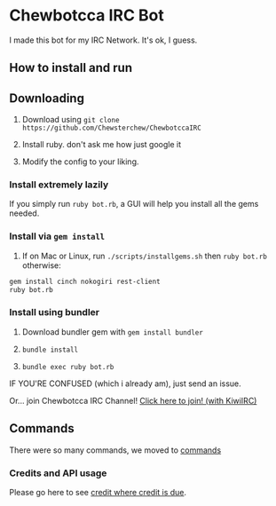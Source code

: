 # Chewbotcca IRC Bot

I made this bot for my IRC Network. It's ok, I guess.

## How to install and run

## Downloading

1) Download using `git clone https://github.com/Chewsterchew/ChewbotccaIRC`

2) Install ruby. don't ask me how just google it

3) Modify the config to your liking.

### Install extremely lazily

If you simply run `ruby bot.rb`, a GUI will help you install all the gems needed.

### Install via `gem install`

1) If on Mac or Linux, run `./scripts/installgems.sh` then `ruby bot.rb` otherwise:

```bash
gem install cinch nokogiri rest-client
ruby bot.rb
```

### Install using bundler

1) Download bundler gem with `gem install bundler`

2) `bundle install`

3) `bundle exec ruby bot.rb`

IF YOU'RE CONFUSED (which i already am), just send an issue.

Or... join Chewbotcca IRC Channel! [Click here to join! (with KiwiIRC)](http://chew.pro/ChewbotccaIRC/irc)

## Commands

There were so many commands, we moved to [commands](http://chew.pro/ChewbotccaIRC/commands)

### Credits and API usage

Please go here to see [credit where credit is due](http://chew.pro/ChewbotccaIRC/credits).
